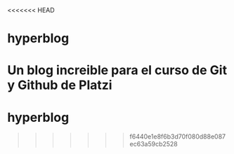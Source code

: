 <<<<<<< HEAD
# hyperblog
Un blog increible para el curso de Git y Github de Platzi
=======
# hyperblog
>>>>>>> f6440e1e8f6b3d70f080d88e087ec63a59cb2528
